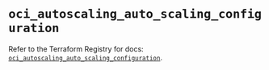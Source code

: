# `oci_autoscaling_auto_scaling_configuration`

Refer to the Terraform Registry for docs: [`oci_autoscaling_auto_scaling_configuration`](https://registry.terraform.io/providers/oracle/oci/6.37.0/docs/resources/autoscaling_auto_scaling_configuration).
